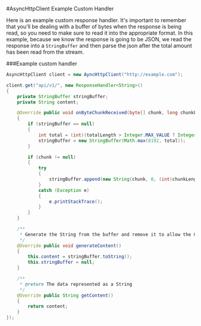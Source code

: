 #AsyncHttpClient Example Custom Handler

Here is an example custom response handler. It's important to remember that you'll be dealing with a buffer of bytes when the response is being read, so you need to make sure to read it into the appropriate format. In this example, because we know the response is going to be JSON, we read the response into a `StringBuffer` and then parse the json after the total amount has been read from the stream.

###Example custom handler

```java
AsyncHttpClient client = new AyncHttpClient("http://example.com");

client.get("api/v1/", new ResponseHandler<String>()
{
	private StringBuffer stringBuffer;
	private String content;

	@Override public void onByteChunkReceived(byte[] chunk, long chunkLength, long totalProcessed, long totalLength)
	{
		if (stringBuffer == null)
		{
			int total = (int)(totalLength > Integer.MAX_VALUE ? Integer.MAX_VALUE : totalLength);
			stringBuffer = new StringBuffer(Math.max(8192, total));
		}

		if (chunk != null)
		{
			try
			{
				stringBuffer.append(new String(chunk, 0, (int)chunkLength, "UTF-8"));
			}
			catch (Exception e)
			{
				e.printStackTrace();
			}
		}
	}

	/**
	 * Generate the String from the buffer and remove it to allow the GC to clean up properly
	 */
	@Override public void generateContent()
	{
		this.content = stringBuffer.toString();
		this.stringBuffer = null;
	}

	/**
	 * @return The data represented as a String
	 */
	@Override public String getContent()
	{
		return content;
	}
});
```
